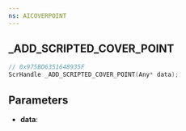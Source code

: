 ```yaml
---
ns: AICOVERPOINT
---
```

## _ADD_SCRIPTED_COVER_POINT

```c
// 0x975BD6351648935F
ScrHandle _ADD_SCRIPTED_COVER_POINT(Any* data);
```

## Parameters
* **data**:

